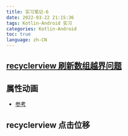 ```yaml
---
title: 实习笔记-6
date: 2022-03-22 21:15:36
tags: Kotlin-Android 实习
categories: Kotlin-Android
toc: true
language: zh-CN
---
```


## [recyclerview 刷新数组越界问题](https://blog.csdn.net/yx1166/article/details/104795335/)
## 属性动画
- [参考](https://blog.csdn.net/guolin_blog/article/details/43536355)

## recyclerview 点击位移
